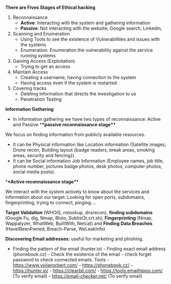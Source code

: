 **There are Fives Stages of Ethical hacking**

1. Reconnaissance
   - **Active**: Interacting with the system and gathering information
   - **Passive**: Not interacting with the website, Google search, Linkedin,
2. Scanning and Enumeration
   - Using Tools to see the existence of Vulnerabilities and issues with the systems
   - Enumeration: Enumeration the vulnerability against the service running systems
3. Gaining Access (Exploitation)
   - Trying to get an access
4. Maintain Access
   - Creating a username, having connection to the system
   - Having access even if the system is restarted
5. Covering tracks
   - Deleting information that directs the investigation to us
   - Penetration Testing

**Information Gathering**

- In information gathering we have two types of reconnaissance: Active and Passive \***\*passive reconnaissance stage\*\***

We focus on finding information from publicly available resources.

- It can be Physical information like Location information (Satellite images, Drone recon, Building layout {badge readers, break areas, smoking areas, security and fencing}).
- It can be Social information Job Information (Employee names, job title, phone number, pictures badge photos, desk photos, computer photos, social media posts).

\***\*Active reconnaissance stage\*\***

We interact with the system actively to know about the services and information about our target. Looking for open ports, subdomains, fingerprinting, trying to connect, pinging....

**Target Validation** (WHOIS, nslookup, dnsrecon), **finding subdomains** (Google Fu, dig, Nmap, Bluto, Sublist3r,crt.sh), **Fingerprinting** (Nmap, Wappalyzer, WhatWeb, BuiltWith, Netcat) and **Finding Data Breaches** (HaveIBeenPwned, Breach-Parse, WeLeakInfo)

**Discovering Email addresses:** useful for marketing and phishing.  
 - Finding the pattern of the email (hunter.io) - Finding exact email address (phonebook.cz) - Check the existence of the email - check forget password to check connected emails.
Tools - https://www.voilanorbert.com/ - https://phonebook.cz/ - https://hunter.io/ - https://clearbit.com/ - https://tools.emailhippo.com/ (To verify email) - https://email-checker.net/ (To verify email)

